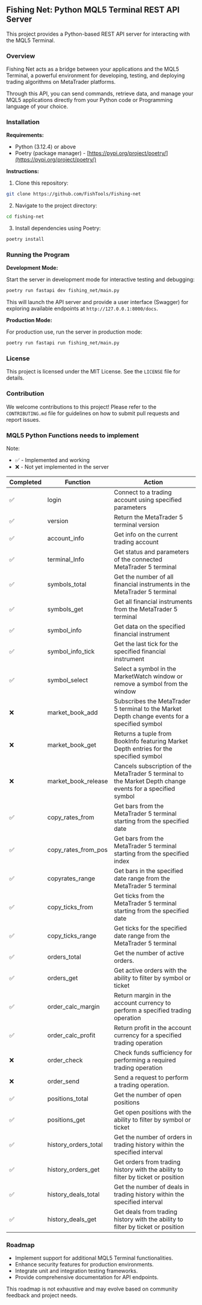## Fishing Net: Python MQL5 Terminal REST API Server

This project provides a Python-based REST API server for interacting with the MQL5 Terminal. 


### Overview

Fishing Net acts as a bridge between your applications and the MQL5 Terminal, a powerful environment for developing, testing, and deploying trading algorithms on MetaTrader platforms. 

Through this API, you can send commands, retrieve data, and manage your MQL5 applications directly from your Python code or Programming language of your choice.


### Installation

**Requirements:**

* Python (3.12.4) or above 
* Poetry (package manager) - [https://pypi.org/project/poetry/](https://pypi.org/project/poetry/)

**Instructions:**

1. Clone this repository:

```bash
git clone https://github.com/FishTools/Fishing-net
```

2. Navigate to the project directory:

```bash
cd fishing-net
```

3. Install dependencies using Poetry:

```bash
poetry install
```


### Running the Program

**Development Mode:**

Start the server in development mode for interactive testing and debugging:

```bash
poetry run fastapi dev fishing_net/main.py
```

This will launch the API server and provide a user interface (Swagger) for exploring available endpoints at `http://127.0.0.1:8000/docs`.

**Production Mode:**

For production use, run the server in production mode:

```bash
poetry run fastapi run fishing_net/main.py
```


### License

This project is licensed under the MIT License. See the `LICENSE` file for details.


### Contribution

We welcome contributions to this project! Please refer to the `CONTRIBUTING.md` file for guidelines on how to submit pull requests and report issues.

### MQL5 Python Functions needs to implement

Note:
- :white_check_mark: - Implemented and working
- :x: - Not yet implemented in the server

| Completed<br> | Function<br> | Action<br> |
|---|---|---|
| :white_check_mark: | login<br> | Connect to a trading account using specified parameters<br> |
| :white_check_mark: | version<br> | Return the MetaTrader 5 terminal version<br> |
| :white_check_mark: | account_info<br> | Get info on the current trading account<br> |
| :white_check_mark: | terminal_Info<br> | Get status and parameters of the connected MetaTrader 5 terminal<br> |
| :white_check_mark: | symbols_total<br> | Get the number of all financial instruments in the MetaTrader 5 terminal<br> |
| :white_check_mark: | symbols_get<br> | Get all financial instruments from the MetaTrader 5 terminal<br> |
| :white_check_mark: | symbol_info<br> | Get data on the specified financial instrument<br> |
| :white_check_mark: | symbol_info_tick<br> | Get the last tick for the specified financial instrument<br> |
| :white_check_mark: | symbol_select<br> | Select a symbol in the MarketWatch window or remove a symbol from the window<br> |
| :x: | market_book_add<br> | Subscribes the MetaTrader 5 terminal to the Market Depth change events for a specified symbol<br> |
| :x: | market_book_get<br> | Returns a tuple from BookInfo featuring Market Depth entries for the specified symbol<br> |
| :x: | market_book_release<br> | Cancels subscription of the MetaTrader 5 terminal to the Market Depth change events for a specified symbol<br> |
| :white_check_mark: | copy_rates_from<br> | Get bars from the MetaTrader 5 terminal starting from the specified date<br> |
| :white_check_mark: | copy_rates_from_pos<br> | Get bars from the MetaTrader 5 terminal starting from the specified index<br> |
| :white_check_mark: | copyrates_range<br> | Get bars in the specified date range from the MetaTrader 5 terminal<br> |
| :white_check_mark: | copy_ticks_from<br> | Get ticks from the MetaTrader 5 terminal starting from the specified date<br> |
| :white_check_mark: | copy_ticks_range<br> | Get ticks for the specified date range from the MetaTrader 5 terminal<br> |
| :white_check_mark: | orders_total<br> | Get the number of active orders.<br> |
| :white_check_mark: | orders_get<br> | Get active orders with the ability to filter by symbol or ticket<br> |
| :white_check_mark: | order_calc_margin<br> | Return margin in the account currency to perform a specified trading operation<br> |
| :white_check_mark: | order_calc_profit<br> | Return profit in the account currency for a specified trading operation<br> |
| :x: | order_check<br> | Check funds sufficiency for performing a required trading operation<br> |
| :x: | order_send<br> | Send a request to perform a trading operation.<br> |
| :white_check_mark: | positions_total<br> | Get the number of open positions<br> |
| :white_check_mark: | positions_get<br> | Get open positions with the ability to filter by symbol or ticket<br> |
| :white_check_mark: | history_orders_total<br> | Get the number of orders in trading history within the specified interval<br> |
| :white_check_mark: | history_orders_get<br> | Get orders from trading history with the ability to filter by ticket or position<br> |
| :white_check_mark: | history_deals_total<br> | Get the number of deals in trading history within the specified interval<br> |
| :white_check_mark: | history_deals_get<br> | Get deals from trading history with the ability to filter by ticket or position<br> |


### Roadmap

* Implement support for additional MQL5 Terminal functionalities.
* Enhance security features for production environments.
* Integrate unit and integration testing frameworks.
* Provide comprehensive documentation for API endpoints.

This roadmap is not exhaustive and may evolve based on community feedback and project needs.
